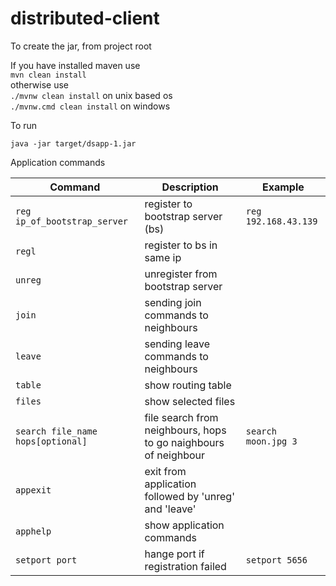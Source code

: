 # distributed-client

To create the jar, from project root 

If you have installed maven use  
  ```mvn clean install```    
otherwise use  
  ```./mvnw clean install``` on unix based os  
  ```./mvnw.cmd clean install``` on windows  

To run  
```
java -jar target/dsapp-1.jar  
```

Application commands

| Command                          | Description                         | Example              |
| -------------------------------- |-------------------------------------|----------------------|
| `reg ip_of_bootstrap_server`     | register to bootstrap server (bs)   | `reg 192.168.43.139` |
| `regl`                           | register to bs in same ip           |                      |
| `unreg`                          | unregister from bootstrap server    |                      |
| `join`                           | sending join commands to neighbours |                      |
| `leave`                          | sending leave commands to neighbours|                      |
| `table`                          | show routing table                  |                      |
| `files`                          | show selected files                 |                      |
| `search file_name hops[optional]`| file search from neighbours, hops to go naighbours of neighbour | `search moon.jpg 3` |
| `appexit`                        | exit from application followed by 'unreg' and 'leave' |    |
| `apphelp`                        | show application commands           |                      |
| `setport port`                   | hange port if registration failed   | `setport 5656`       |
